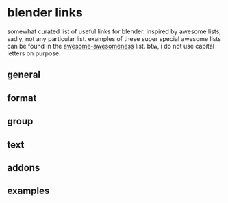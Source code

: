 # blender links

somewhat curated list of useful links for blender. inspired by awesome lists, sadly, not any particular list. examples of these super special awesome lists can be found in the [awesome-awesomeness](https://github.com/bayandin/awesome-awesomeness) list. btw, i do not use capital letters on purpose.

## general

## format

## group

## text

## addons

## examples